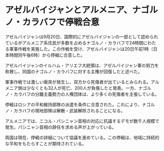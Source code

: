 # アゼルバイジャンとアルメニア、ナゴルノ・カラバフで停戦合意

アゼルバイジャンは9月20日、国際的にアゼルバイジャンの一部として認められているがアルメニア系住民が多数を占めるナゴルノ・カラバフで24時間にわたる軍事作戦を実施した。この作戦を受け、アゼルバイジャンは20日午前1時（日本時間同午後6時）から停戦に合意した。

アゼルバイジャンのイルハム・アリエフ大統領は、アゼルバイジャン軍の努力を称賛し、同国のナゴルノ・カラバフに対する主権が回復したと述べた。

軍事作戦では激しい衝突が発生し、双方から死傷者が出ているとみられる。アルメニア側は少なくとも32人が死亡、200人が負傷したと発表。一方、ナゴルノ・カラバフの分離主義勢力の人権団体は、より多くの死傷者を主張している。

停戦はロシアの平和維持部隊の派遣を条件に合意された。これにより、ナゴルノ・カラバフの現地部隊は解散・武装解除されることになる。

アルメニアでは、ニコル・パシニャン首相の対応に抗議するデモが数千人規模で発生。パシニャン首相の辞任を求める声が上がっている。

両国は現在、停戦の詳細について協議を進めている。この停戦は、地域に持続的な平和をもたらすことが期待されている。
